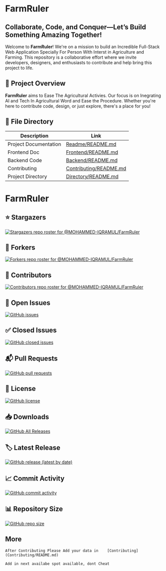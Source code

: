 # FarmRuler


## Collaborate, Code, and Conquer—Let’s Build Something Amazing Together!

Welcome to **FarmRuler**! We're on a mission to build an Incredible Full-Stack Web Application Specially For Person With Interst in Agriculture and Farming. 
This repository is a collaborative effort where we invite developers, designers, and enthusiasts to contribute and help bring this project to life.

## 🚀 Project Overview

**FarmRuler** aims to Ease The Agricultural Activies. 
Our focus is on Inegrating AI and Tech In Agricultural Word and Ease the Procedure. 
Whether you're here to contribute code, design, or just explore, there's a place for you!


## 📂 File Directory

| Description | Link |
|-------------|------|
| Project Documentation | [Readme/README.md](Readme/README.md) |
| Frontend Doc | [Frontend/README.md](Frontend/README.md) |
| Backend Code | [Backend/README.md](Backend/README.md) |
| Contributing | [Contributing/README.md](Contributing/README.md) |
| Project Directory | [Directory/README.md](Directory/README.md) |


# FarmRuler

## ⭐️ Stargazers
[![Stargazers repo roster for @MOHAMMED-IQRAMUL/FarmRuler](https://reporoster.com/stars/notext/MOHAMMED-IQRAMUL/FarmRuler)](https://github.com/MOHAMMED-IQRAMUL/FarmRuler/stargazers)

## 🍴 Forkers
[![Forkers repo roster for @MOHAMMED-IQRAMUL/FarmRuler](https://reporoster.com/forks/notext/MOHAMMED-IQRAMUL/FarmRuler)](https://github.com/MOHAMMED-IQRAMUL/FarmRuler/network/members)

## 🤝 Contributors
[![Contributors repo roster for @MOHAMMED-IQRAMUL/FarmRuler](https://contributors-img.web.app/image?repo=MOHAMMED-IQRAMUL/FarmRuler)](https://github.com/MOHAMMED-IQRAMUL/FarmRuler/graphs/contributors)

## 🐛 Open Issues
[![GitHub issues](https://img.shields.io/github/issues/MOHAMMED-IQRAMUL/FarmRuler)](https://github.com/MOHAMMED-IQRAMUL/FarmRuler/issues)

## ✅ Closed Issues
[![GitHub closed issues](https://img.shields.io/github/issues-closed/MOHAMMED-IQRAMUL/FarmRuler)](https://github.com/MOHAMMED-IQRAMUL/FarmRuler/issues?q=is%3Aissue+is%3Aclosed)

## 📬 Pull Requests
[![GitHub pull requests](https://img.shields.io/github/issues-pr/MOHAMMED-IQRAMUL/FarmRuler)](https://github.com/MOHAMMED-IQRAMUL/FarmRuler/pulls)

## 📜 License
[![GitHub license](https://img.shields.io/github/license/MOHAMMED-IQRAMUL/FarmRuler)](https://github.com/MOHAMMED-IQRAMUL/FarmRuler/blob/main/LICENSE)

## 📥 Downloads
[![GitHub All Releases](https://img.shields.io/github/downloads/MOHAMMED-IQRAMUL/FarmRuler/total)](https://github.com/MOHAMMED-IQRAMUL/FarmRuler/releases)

## 🏷️ Latest Release
[![GitHub release (latest by date)](https://img.shields.io/github/v/release/MOHAMMED-IQRAMUL/FarmRuler)](https://github.com/MOHAMMED-IQRAMUL/FarmRuler/releases)

## 📈 Commit Activity
[![GitHub commit activity](https://img.shields.io/github/commit-activity/m/MOHAMMED-IQRAMUL/FarmRuler)](https://github.com/MOHAMMED-IQRAMUL/FarmRuler/commits/main)

## 📊 Repository Size
[![GitHub repo size](https://img.shields.io/github/repo-size/MOHAMMED-IQRAMUL/FarmRuler)](https://github.com/MOHAMMED-IQRAMUL/FarmRuler)



## More

```
After Contributing Please Add your data in    [Contributing](Contributing/README.md)

Add in next availabe spot available, dont Cheat 
```


